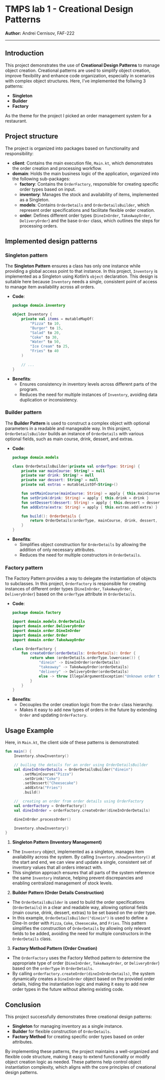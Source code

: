 # TMPS lab 1 - Creational Design Patterns 
**Author:** Andrei Cernisov, FAF-222

---

## Introduction

This project demonstrates the use of **Creational Design Patterns** to manage object creation. Creational patterns are used to simplify object creation, improve flexibility and enhance code organization, especially in scenarios with complex object structures. Here, I've implemented the follwing 3 patterns:

- **Singleton**
- **Builder**
- **Factory**

As the theme for the project I picked an order management system for a restaurant.

## Project structure

The project is organized into packages based on functionality and responsibility:

- **client**: Contains the main execution file, `Main.kt`, which demonstrates the order creation and processing workflow.
- **domain**: Holds the main business logic of the application, organized into the following sub-packages:
    - **factory**: Contains the `OrderFactory`, responsible for creating specific order types based on input.
    - **inventory**: Manages the stock and availability of items, implemented as a Singleton.
    - **models**: Contains `OrderDetails` and `OrderDetailsBuilder`, which represent order specifications and facilitate flexible order creation.
    - **order**: Defines different order types (`DineInOrder`, `TakeAwayOrder`, `DeliveryOrder`) and the base `Order` class, which outlines the steps for processing orders.

## Implemented design patterns

### Singleton pattern

The **Singleton Pattern** ensures a class has only one instance while providing a global access point to that instance. In this project, `Inventory` is implemented as a Singleton using Kotlin’s `object` declaration. This design is suitable here because `Inventory` needs a single, consistent point of access to manage item availability across all orders.

- **Code**:
  ```kotlin
  package domain.inventory

  object Inventory {
      private val items = mutableMapOf(
          "Pizza" to 10,
          "Burger" to 15,
          "Salad" to 20,
          "Coke" to 30,
          "Water" to 50,
          "Ice Cream" to 25,
          "Fries" to 40
      )
      
      // ...
  }
  ```
- **Benefits**:
    - Ensures consistency in inventory levels across different parts of the program.
    - Reduces the need for multiple instances of `Inventory`, avoiding data duplication or inconsistency.

### Builder pattern

The **Builder Pattern** is used to construct a complex object with optional parameters in a readable and manageable way. In this project, `OrderDetailsBuilder` builds an instance of `OrderDetails` with various optional fields, such as main course, drink, dessert, and extras.

- **Code**:
  ```kotlin
  package domain.models

  class OrderDetailsBuilder(private val orderType: String) {
      private var mainCourse: String? = null
      private var drink: String? = null
      private var dessert: String? = null
      private val extras = mutableListOf<String>()

      fun setMainCourse(mainCourse: String) = apply { this.mainCourse = mainCourse }
      fun setDrink(drink: String) = apply { this.drink = drink }
      fun setDessert(dessert: String) = apply { this.dessert = dessert }
      fun addExtra(extra: String) = apply { this.extras.add(extra) }

      fun build(): OrderDetails {
          return OrderDetails(orderType, mainCourse, drink, dessert, extras)
      }
  }
  ```
- **Benefits**:
    - Simplifies object construction for `OrderDetails` by allowing the addition of only necessary attributes.
    - Reduces the need for multiple constructors in `OrderDetails`.

### Factory pattern

The Factory Pattern provides a way to delegate the instantiation of objects to subclasses. In this project, `OrderFactory` is responsible for creating instances of different order types (`DineInOrder`, `TakeAwayOrder`, `DeliveryOrder`) based on the `orderType` attribute in `OrderDetails`.

- **Code**:
  ```kotlin
  package domain.factory

  import domain.models.OrderDetails
  import domain.order.DeliveryOrder
  import domain.order.DineInOrder
  import domain.order.Order
  import domain.order.TakeAwayOrder

  class OrderFactory {
      fun createOrder(orderDetails: OrderDetails): Order {
          return when (orderDetails.orderType.lowercase()) {
              "dinein" -> DineInOrder(orderDetails)
              "takeaway" -> TakeAwayOrder(orderDetails)
              "delivery" -> DeliveryOrder(orderDetails)
              else -> throw IllegalArgumentException("Unknown order type.")
          }
      }
  }
  ```
- **Benefits**:
    - Decouples the order creation logic from the `Order` class hierarchy.
    - Makes it easy to add new types of orders in the future by extending `Order` and updating `OrderFactory`.

## Usage Example

Here, in `Main.kt`, the client side of these patterns is demonstrated:
```kotlin
fun main() {
    Inventory.showInventory()

    // builing the details for an order using OrderDetailsBuilder
    val dineInOrderDetails = OrderDetailsBuilder("dinein")
        .setMainCourse("Pizza")
        .setDrink("Coke")
        .setDessert("Cheesecake")
        .addExtra("Fries")
        .build()

    //  creating an order from order details using OrderFactory
    val orderFactory = OrderFactory()
    val dineInOrder = orderFactory.createOrder(dineInOrderDetails)

    dineInOrder.processOrder()

    Inventory.showInventory()
}
```

1. **Singleton Pattern (Inventory Management)**
  - The `Inventory` object, implemented as a singleton, manages item availability across the system. By calling `Inventory.showInventory()` at the start and end, we can view and update a single, consistent set of inventory values that all orders interact with.
  - This singleton approach ensures that all parts of the system reference the same `Inventory` instance, helping prevent discrepancies and enabling centralized management of stock levels.

2. **Builder Pattern (Order Details Construction)**
  - The `OrderDetailsBuilder` is used to build the order specifications (`OrderDetails`) in a clear and readable way, allowing optional fields (main course, drink, dessert, extras) to be set based on the order type.
  - In this example, `OrderDetailsBuilder("dinein")` is used to define a Dine-In order with `Pizza`, `Coke`, `Cheesecake`, and `Fries`. This pattern simplifies the construction of `OrderDetails` by allowing only relevant fields to be added, avoiding the need for multiple constructors in the `OrderDetails` class.

3. **Factory Method Pattern (Order Creation)**
  - The `OrderFactory` uses the Factory Method pattern to determine the appropriate type of order (`DineInOrder`, `TakeAwayOrder`, or `DeliveryOrder`) based on the `orderType` in `OrderDetails`.
  - By calling `orderFactory.createOrder(dineInOrderDetails)`, the system dynamically creates a `DineInOrder` object based on the provided order details, hiding the instantiation logic and making it easy to add new order types in the future without altering existing code.

## Conclusion

This project successfully demonstrates three creational design patterns:

- **Singleton** for managing inventory as a single instance.
- **Builder** for flexible construction of `OrderDetails`.
- **Factory Method** for creating specific order types based on order attributes.

By implementing these patterns, the project maintains a well-organized and flexible code structure, making it easy to extend functionality or modify object creation logic as needed. These patterns help control object instantiation complexity, which aligns with the core principles of creational design patterns.